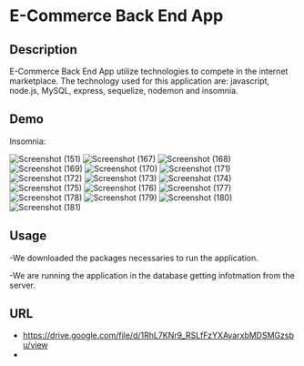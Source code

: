 # E-Commerce Back End App 

## Description 
E-Commerce Back End App utilize technologies to compete in the internet marketplace.
The technology used for this application are: javascript, node.js, MySQL, express, sequelize, nodemon and insomnia.


## Demo 
Insomnia:

![Screenshot (151)](https://user-images.githubusercontent.com/80322588/123681467-7f7dec00-d80f-11eb-8454-316f739b274e.png)
![Screenshot (167)](https://user-images.githubusercontent.com/80322588/123681471-80af1900-d80f-11eb-95cc-08f53bbd9cf6.png)
![Screenshot (168)](https://user-images.githubusercontent.com/80322588/123681474-80af1900-d80f-11eb-859e-6589b224a45c.png)
![Screenshot (169)](https://user-images.githubusercontent.com/80322588/123681475-8147af80-d80f-11eb-9128-68723ae6c9c9.png)
![Screenshot (170)](https://user-images.githubusercontent.com/80322588/123681477-81e04600-d80f-11eb-99fb-2b2f5eaff9ff.png)
![Screenshot (171)](https://user-images.githubusercontent.com/80322588/123681479-81e04600-d80f-11eb-8cc5-de9d68f6784a.png)
![Screenshot (172)](https://user-images.githubusercontent.com/80322588/123681480-8278dc80-d80f-11eb-9471-f8b46cadbbbb.png)
![Screenshot (173)](https://user-images.githubusercontent.com/80322588/123681483-83117300-d80f-11eb-96f6-d7d4772dfc79.png)
![Screenshot (174)](https://user-images.githubusercontent.com/80322588/123681485-83117300-d80f-11eb-9850-221fd9569c6b.png)
![Screenshot (175)](https://user-images.githubusercontent.com/80322588/123681486-83aa0980-d80f-11eb-9a56-dfa99ef20e72.png)
![Screenshot (176)](https://user-images.githubusercontent.com/80322588/123681487-83aa0980-d80f-11eb-9d10-602edd1ff06d.png)
![Screenshot (177)](https://user-images.githubusercontent.com/80322588/123681490-8442a000-d80f-11eb-90d7-349131259caa.png)
![Screenshot (178)](https://user-images.githubusercontent.com/80322588/123681492-8442a000-d80f-11eb-943a-baa244fbef4b.png)
![Screenshot (179)](https://user-images.githubusercontent.com/80322588/123681494-84db3680-d80f-11eb-88e3-b6408ff9123e.png)
![Screenshot (180)](https://user-images.githubusercontent.com/80322588/123681497-84db3680-d80f-11eb-9c09-097b46a357f5.png)
![Screenshot (181)](https://user-images.githubusercontent.com/80322588/123681498-8573cd00-d80f-11eb-95da-f945f3ccd662.png)



## Usage
-We downloaded the packages necessaries to run the application.

-We are running the application in the database getting infotmation from the server.


## URL
* https://drive.google.com/file/d/1RhL7KNr9_RSLfFzYXAyarxbMDSMGzsbu/view
* 

 
